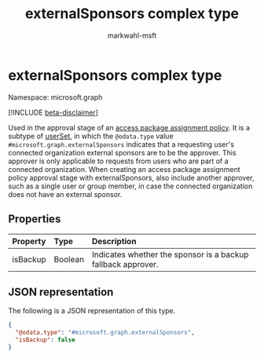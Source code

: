 ﻿---
title: "externalSponsors complex type"
description: "Identifies a relationship to another user in the tenant who will be allowed as approver."
localization_priority: Normal
author: "markwahl-msft"
ms.prod: "microsoft-identity-platform"
doc_type: "resourcePageType"
---

# externalSponsors complex type

Namespace: microsoft.graph

[!INCLUDE [beta-disclaimer](../../includes/beta-disclaimer.md)]

Used in the approval stage of an [access package assignment policy](accesspackageassignmentpolicy.md). 
It is a subtype of [userSet](userset.md), in which the `@odata.type` value `#microsoft.graph.externalSponsors` indicates that a requesting user's connected organization external sponsors are to be the approver. This approver is only applicable to requests from users who are part of a connected organization.  When creating an access package assignment policy approval stage with externalSponsors, also include another approver, such as a single user or group member, in case the connected organization does not have an external sponsor.

## Properties

| Property | Type    | Description                                                  |
| :------- | :------ | :----------------------------------------------------------- |
| isBackup | Boolean | Indicates whether the sponsor is a backup fallback approver. |

## JSON representation

The following is a JSON representation of this type.

<!-- {
  "blockType": "resource",
  "optionalProperties": [

  ],
  "@odata.type": "microsoft.graph.externalSponsors",
  "baseType": "microsoft.graph.userSet"
}-->

```json
{
  "@odata.type": "#microsoft.graph.externalSponsors",
  "isBackup": false
}
```

<!-- uuid: 16cd6b66-4b1a-43a1-adaf-3a886856ed98
2019-02-04 14:57:30 UTC -->

<!-- {
  "type": "#page.annotation",
  "description": "externalSponsor complex type",
  "keywords": "",
  "section": "documentation",
  "tocPath": ""
}-->
